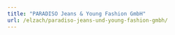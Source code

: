 ```yaml
---
title: "PARADISO Jeans & Young Fashion GmbH"
url: /elzach/paradiso-jeans-und-young-fashion-gmbh/
---
```

